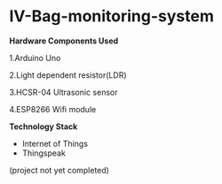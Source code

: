 # IV-Bag-monitoring-system

**Hardware Components Used**

1.Arduino Uno

2.Light dependent resistor(LDR)

3.HCSR-04 Ultrasonic sensor

4.ESP8266 Wifi module

**Technology Stack**

 - Internet of Things
 - Thingspeak

(project not yet completed)

